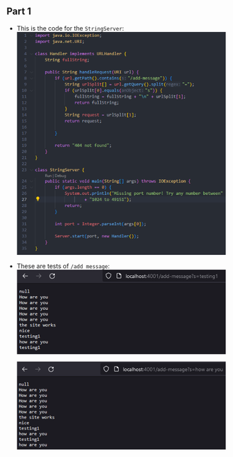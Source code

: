 ## Part 1
* This is the code for the `StringServer`:
  ![Image](StringServerScreenshot.png)
  
* These are tests of `/add message`:
  ![Image](add-message1.png)
  
  ![Image](add-message2.png)
  
